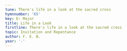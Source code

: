 ```yaml
---
tune: There's life in a look at the sacred cross
hymnnumber: '65'
key: E♭ Major
title: Life in a Look
firstline: There's life in a look at the sacred cross
topic: Invitation and Repentance
author: F. E. B.
year: '-'
---
```

